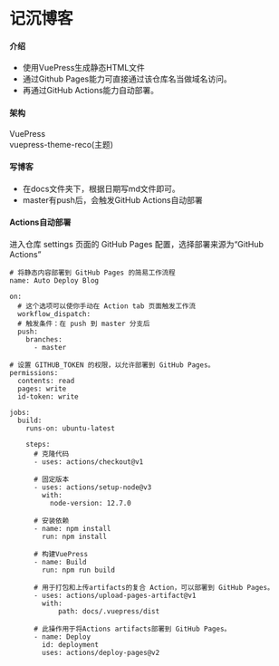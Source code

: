 # 记沉博客

#### 介绍
- 使用VuePress生成静态HTML文件  
- 通过Github Pages能力可直接通过该仓库名当做域名访问。  
- 再通过GitHub Actions能力自动部署。  

#### 架构
VuePress  
vuepress-theme-reco(主题)

#### 写博客
- 在docs文件夹下，根据日期写md文件即可。  
- master有push后，会触发GitHub Actions自动部署

#### Actions自动部署
进入仓库 settings 页面的 GitHub Pages 配置，选择部署来源为“GitHub Actions”
```
# 将静态内容部署到 GitHub Pages 的简易工作流程
name: Auto Deploy Blog

on:
  # 这个选项可以使你手动在 Action tab 页面触发工作流
  workflow_dispatch:
  # 触发条件：在 push 到 master 分支后
  push:
    branches:
      - master
      
# 设置 GITHUB_TOKEN 的权限，以允许部署到 GitHub Pages。
permissions:
  contents: read
  pages: write
  id-token: write

jobs:
  build:
    runs-on: ubuntu-latest

    steps:
      # 克隆代码
      - uses: actions/checkout@v1
      
      # 固定版本
      - uses: actions/setup-node@v3
        with:
          node-version: 12.7.0
      
      # 安装依赖
      - name: npm install
        run: npm install

      # 构建VuePress
      - name: Build
        run: npm run build

      # 用于打包和上传artifacts的复合 Action，可以部署到 GitHub Pages。
      - uses: actions/upload-pages-artifact@v1
        with:
            path: docs/.vuepress/dist

      # 此操作用于将Actions artifacts部署到 GitHub Pages。
      - name: Deploy
        id: deployment
        uses: actions/deploy-pages@v2
```

